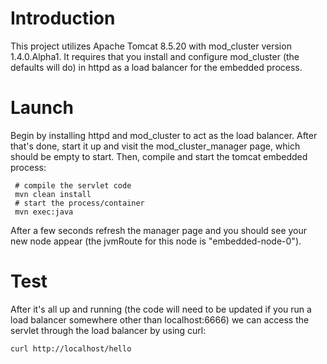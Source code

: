 # Introduction

This project utilizes Apache Tomcat 8.5.20 with mod_cluster version 1.4.0.Alpha1. It requires that you install and configure mod_cluster (the defaults will do) in httpd as a load balancer for the embedded process.

# Launch

Begin by installing httpd and mod_cluster to act as the load balancer. After that's done, start it up and visit the mod_cluster_manager page, which should be empty to start. Then, compile and start the tomcat embedded process:

     # compile the servlet code
     mvn clean install
     # start the process/container
     mvn exec:java

After a few seconds refresh the manager page and you should see your new node appear (the jvmRoute for this node is "embedded-node-0").

# Test

After it's all up and running (the code will need to be updated if you run a load balancer somewhere other than localhost:6666) we can access the servlet through the load balancer by using curl:

```
curl http://localhost/hello
```
